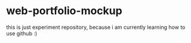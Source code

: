 # web-portfolio-mockup
this is just experiment repository, because i am currently learning how to use github :)
